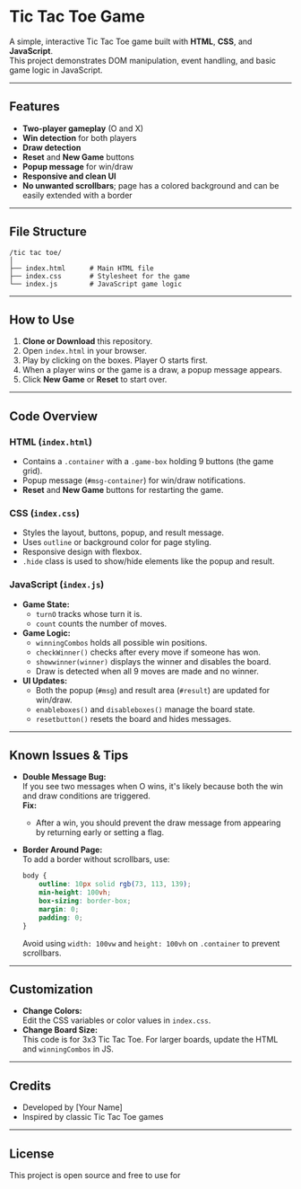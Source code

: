 # Tic Tac Toe Game

A simple, interactive Tic Tac Toe game built with **HTML**, **CSS**, and **JavaScript**.  
This project demonstrates DOM manipulation, event handling, and basic game logic in JavaScript.

---

## Features

- **Two-player gameplay** (O and X)
- **Win detection** for both players
- **Draw detection**
- **Reset** and **New Game** buttons
- **Popup message** for win/draw
- **Responsive and clean UI**
- **No unwanted scrollbars**; page has a colored background and can be easily extended with a border

---

## File Structure

```
/tic tac toe/
│
├── index.html      # Main HTML file
├── index.css       # Stylesheet for the game
└── index.js        # JavaScript game logic
```

---

## How to Use

1. **Clone or Download** this repository.
2. Open `index.html` in your browser.
3. Play by clicking on the boxes. Player O starts first.
4. When a player wins or the game is a draw, a popup message appears.
5. Click **New Game** or **Reset** to start over.

---

## Code Overview

### HTML (`index.html`)

- Contains a `.container` with a `.game-box` holding 9 buttons (the game grid).
- Popup message (`#msg-container`) for win/draw notifications.
- **Reset** and **New Game** buttons for restarting the game.

### CSS (`index.css`)

- Styles the layout, buttons, popup, and result message.
- Uses `outline` or background color for page styling.
- Responsive design with flexbox.
- `.hide` class is used to show/hide elements like the popup and result.

### JavaScript (`index.js`)

- **Game State:**  
  - `turnO` tracks whose turn it is.
  - `count` counts the number of moves.
- **Game Logic:**  
  - `winningCombos` holds all possible win positions.
  - `checkWinner()` checks after every move if someone has won.
  - `showwinner(winner)` displays the winner and disables the board.
  - Draw is detected when all 9 moves are made and no winner.
- **UI Updates:**  
  - Both the popup (`#msg`) and result area (`#result`) are updated for win/draw.
  - `enableboxes()` and `disableboxes()` manage the board state.
  - `resetbutton()` resets the board and hides messages.

---

## Known Issues & Tips

- **Double Message Bug:**  
  If you see two messages when O wins, it's likely because both the win and draw conditions are triggered.  
  **Fix:**  
  - After a win, you should prevent the draw message from appearing by returning early or setting a flag.

- **Border Around Page:**  
  To add a border without scrollbars, use:
  ```css
  body {
      outline: 10px solid rgb(73, 113, 139);
      min-height: 100vh;
      box-sizing: border-box;
      margin: 0;
      padding: 0;
  }
  ```
  Avoid using `width: 100vw` and `height: 100vh` on `.container` to prevent scrollbars.

---

## Customization

- **Change Colors:**  
  Edit the CSS variables or color values in `index.css`.
- **Change Board Size:**  
  This code is for 3x3 Tic Tac Toe. For larger boards, update the HTML and `winningCombos` in JS.

---

## Credits

- Developed by [Your Name]
- Inspired by classic Tic Tac Toe games

---

## License

This project is open source and free to use for
